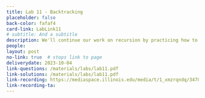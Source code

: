 ```yaml
---
title: Lab 11 - Backtracking
placeholder: false
back-color: fafaf4
card-link: LabLink11
# subtitle: And a subtitle
description: We'll continue our work on recursion by practicing how to use backtracking to create optimal recursions. Special emphasis on writing recurrences.
people:
layout: post
no-link: true  # stops link to page 
deliverydate: 2023-10-04
link-questions: /materials/labs/lab11.pdf
link-solutions: /materials/labs/lab11.pdf
link-recording: https://mediaspace.illinois.edu/media/t/1_xmzrqndq/347892222
link-recording-ta:
---
```










